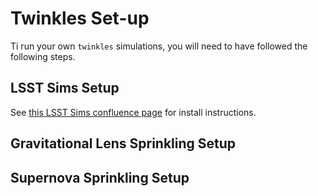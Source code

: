 # Twinkles Set-up

Ti run your own `twinkles` simulations, you will need to have followed the following steps.

## LSST Sims Setup

See [this LSST Sims confluence page](https://confluence.lsstcorp.org/display/SIM/Catalogs+and+MAF) for install instructions.

## Gravitational Lens Sprinkling Setup

## Supernova Sprinkling Setup

